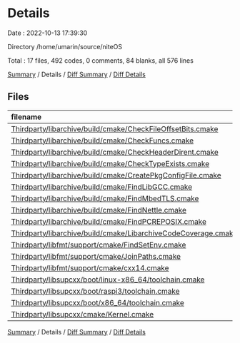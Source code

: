 # Details

Date : 2022-10-13 17:39:30

Directory /home/umarin/source/niteOS

Total : 17 files,  492 codes, 0 comments, 84 blanks, all 576 lines

[Summary](results.md) / Details / [Diff Summary](diff.md) / [Diff Details](diff-details.md)

## Files
| filename | language | code | comment | blank | total |
| :--- | :--- | ---: | ---: | ---: | ---: |
| [Thirdparty/libarchive/build/cmake/CheckFileOffsetBits.cmake](/Thirdparty/libarchive/build/cmake/CheckFileOffsetBits.cmake) | CMake | 38 | 0 | 7 | 45 |
| [Thirdparty/libarchive/build/cmake/CheckFuncs.cmake](/Thirdparty/libarchive/build/cmake/CheckFuncs.cmake) | CMake | 46 | 0 | 4 | 50 |
| [Thirdparty/libarchive/build/cmake/CheckHeaderDirent.cmake](/Thirdparty/libarchive/build/cmake/CheckHeaderDirent.cmake) | CMake | 28 | 0 | 5 | 33 |
| [Thirdparty/libarchive/build/cmake/CheckTypeExists.cmake](/Thirdparty/libarchive/build/cmake/CheckTypeExists.cmake) | CMake | 36 | 0 | 7 | 43 |
| [Thirdparty/libarchive/build/cmake/CreatePkgConfigFile.cmake](/Thirdparty/libarchive/build/cmake/CreatePkgConfigFile.cmake) | CMake | 32 | 0 | 2 | 34 |
| [Thirdparty/libarchive/build/cmake/FindLibGCC.cmake](/Thirdparty/libarchive/build/cmake/FindLibGCC.cmake) | CMake | 18 | 0 | 5 | 23 |
| [Thirdparty/libarchive/build/cmake/FindMbedTLS.cmake](/Thirdparty/libarchive/build/cmake/FindMbedTLS.cmake) | CMake | 9 | 0 | 5 | 14 |
| [Thirdparty/libarchive/build/cmake/FindNettle.cmake](/Thirdparty/libarchive/build/cmake/FindNettle.cmake) | CMake | 19 | 0 | 5 | 24 |
| [Thirdparty/libarchive/build/cmake/FindPCREPOSIX.cmake](/Thirdparty/libarchive/build/cmake/FindPCREPOSIX.cmake) | CMake | 29 | 0 | 6 | 35 |
| [Thirdparty/libarchive/build/cmake/LibarchiveCodeCoverage.cmake](/Thirdparty/libarchive/build/cmake/LibarchiveCodeCoverage.cmake) | CMake | 62 | 0 | 7 | 69 |
| [Thirdparty/libfmt/support/cmake/FindSetEnv.cmake](/Thirdparty/libfmt/support/cmake/FindSetEnv.cmake) | CMake | 6 | 0 | 2 | 8 |
| [Thirdparty/libfmt/support/cmake/JoinPaths.cmake](/Thirdparty/libfmt/support/cmake/JoinPaths.cmake) | CMake | 26 | 0 | 1 | 27 |
| [Thirdparty/libfmt/support/cmake/cxx14.cmake](/Thirdparty/libfmt/support/cmake/cxx14.cmake) | CMake | 44 | 0 | 11 | 55 |
| [Thirdparty/libsupcxx/boot/linux-x86_64/toolchain.cmake](/Thirdparty/libsupcxx/boot/linux-x86_64/toolchain.cmake) | CMake | 10 | 0 | 2 | 12 |
| [Thirdparty/libsupcxx/boot/raspi3/toolchain.cmake](/Thirdparty/libsupcxx/boot/raspi3/toolchain.cmake) | CMake | 11 | 0 | 2 | 13 |
| [Thirdparty/libsupcxx/boot/x86_64/toolchain.cmake](/Thirdparty/libsupcxx/boot/x86_64/toolchain.cmake) | CMake | 10 | 0 | 2 | 12 |
| [Thirdparty/libsupcxx/cmake/Kernel.cmake](/Thirdparty/libsupcxx/cmake/Kernel.cmake) | CMake | 68 | 0 | 11 | 79 |

[Summary](results.md) / Details / [Diff Summary](diff.md) / [Diff Details](diff-details.md)